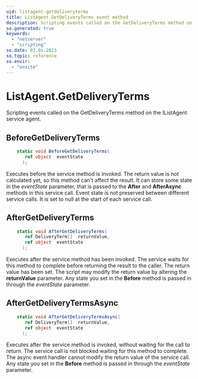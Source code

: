 ```yaml
---
uid: listagent-getdeliveryterms
title: ListAgent.GetDeliveryTerms event method
description: Scripting events called on the GetDeliveryTerms method on the ListAgent service agent.
so.generated: true
keywords:
  - "netserver"
  - "scripting"
so.date: 03.01.2023
so.topic: reference
so.envir:
  - "onsite"
---
```

# ListAgent.GetDeliveryTerms

Scripting events called on the <see cref='M:SuperOffice.CRM.Services.IListAgent.GetDeliveryTerms'>GetDeliveryTerms</see> method on the <see cref='IListAgent'>IListAgent</see>  service agent.

## BeforeGetDeliveryTerms
```cs
    static void BeforeGetDeliveryTerms(
       ref object  eventState
      );
```
Executes before the service method is invoked.
The return value is not calculated yet, so this method can't affect the result.
It can store some state in the *eventState* parameter, that is passed to the **After** and **AfterAsync** methods in this service call.
Event state is not preserved between different service calls. It is set to null at the start of each service call.
## AfterGetDeliveryTerms
```cs
    static void AfterGetDeliveryTerms(
       ref DeliveryTerm[]  returnValue,
       ref object  eventState
      );
```
Executes after the service method has been invoked. The service waits for this method to complete before returning the result to the caller.
The return value has been set. The script may modify the return value by altering the **returnValue** parameter.
Any state you set in the **Before** method is passed in through the *eventState* parameter.
## AfterGetDeliveryTermsAsync
```cs
    static void AfterGetDeliveryTermsAsync(
       ref DeliveryTerm[]  returnValue,
       ref object  eventState
      );
```
Executes after the service method is invoked, without waiting for the call to return.
The service call is not blocked waiting for this method to complete.
The async event handler cannot modify the return value of the service call.
Any state you set in the **Before** method is passed in through the *eventState* parameter.

